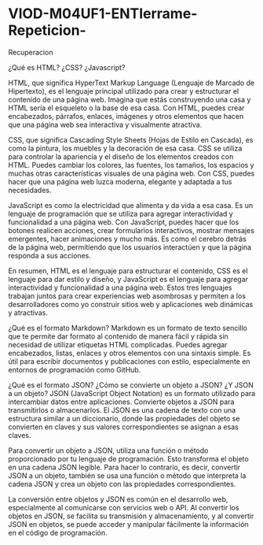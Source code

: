 # VIOD-M04UF1-ENTIerrame-Repeticion-
Recuperacion

¿Qué es HTML? ¿CSS? ¿Javascript?

HTML, que significa HyperText Markup Language (Lenguaje de Marcado de Hipertexto), es el lenguaje principal utilizado para crear y estructurar el contenido de una página web. Imagina que estás construyendo una casa y HTML sería el esqueleto o la base de esa casa. Con HTML, puedes crear encabezados, párrafos, enlaces, imágenes y otros elementos que hacen que una página web sea interactiva y visualmente atractiva.

CSS, que significa Cascading Style Sheets (Hojas de Estilo en Cascada), es como la pintura, los muebles y la decoración de esa casa. CSS se utiliza para controlar la apariencia y el diseño de los elementos creados con HTML. Puedes cambiar los colores, las fuentes, los tamaños, los espacios y muchas otras características visuales de una página web. Con CSS, puedes hacer que una página web luzca moderna, elegante y adaptada a tus necesidades.

JavaScript es como la electricidad que alimenta y da vida a esa casa. Es un lenguaje de programación que se utiliza para agregar interactividad y funcionalidad a una página web. Con JavaScript, puedes hacer que los botones realicen acciones, crear formularios interactivos, mostrar mensajes emergentes, hacer animaciones y mucho más. Es como el cerebro detrás de la página web, permitiendo que los usuarios interactúen y que la página responda a sus acciones.

En resumen, HTML es el lenguaje para estructurar el contenido, CSS es el lenguaje para dar estilo y diseño, y JavaScript es el lenguaje para agregar interactividad y funcionalidad a una página web. Estos tres lenguajes trabajan juntos para crear experiencias web asombrosas y permiten a los desarrolladores como yo construir sitios web y aplicaciones web dinámicas y atractivas.

¿Qué es el formato Markdown?
Markdown es un formato de texto sencillo que te permite dar formato al contenido de manera fácil y rápida sin necesidad de utilizar etiquetas HTML complicadas. Puedes agregar encabezados, listas, enlaces y otros elementos con una sintaxis simple. Es útil para escribir documentos y publicaciones con estilo, especialmente en entornos de programación como GitHub.

¿Qué es el formato JSON? ¿Cómo se convierte un objeto a JSON? ¿Y JSON a un objeto?
JSON (JavaScript Object Notation) es un formato utilizado para intercambiar datos entre aplicaciones. Convierte objetos a JSON para transmitirlos o almacenarlos. El JSON es una cadena de texto con una estructura similar a un diccionario, donde las propiedades del objeto se convierten en claves y sus valores correspondientes se asignan a esas claves.

Para convertir un objeto a JSON, utiliza una función o método proporcionado por tu lenguaje de programación. Esto transforma el objeto en una cadena JSON legible. Para hacer lo contrario, es decir, convertir JSON a un objeto, también se usa una función o método que interpreta la cadena JSON y crea un objeto con las propiedades correspondientes.

La conversión entre objetos y JSON es común en el desarrollo web, especialmente al comunicarse con servicios web o API. Al convertir los objetos en JSON, se facilita su transmisión y almacenamiento, y al convertir JSON en objetos, se puede acceder y manipular fácilmente la información en el código de programación.
